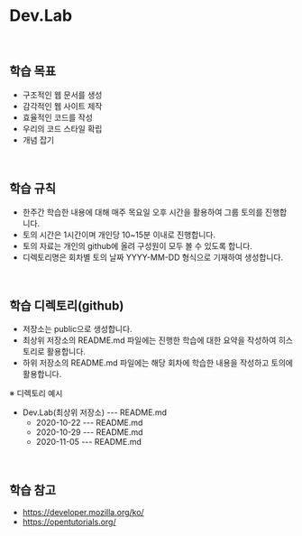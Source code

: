 <h1>Dev.Lab</h1>
<br>
<h2>학습 목표</h2>
<ul>
    <li>구조적인 웹 문서를 생성</li>
    <li>감각적인 웹 사이트 제작</li>
    <li>효율적인 코드를 작성</li>
    <li>우리의 코드 스타일 확립</li>
    <li>개념 잡기</li>
</ul>
<br>
<h2>학습 규칙</h2>
<ul>
    <li>한주간 학습한 내용에 대해 매주 목요일 오후 시간을 활용하여 그룹 토의를 진행합니다.</li>
    <li>토의 시간은 1시간이며 개인당 10~15분 이내로 진행합니다.</li>
    <li>토의 자료는 개인의 github에 올려 구성원이 모두 볼 수 있도록 합니다.</li>
    <li>디렉토리명은 회차별 토의 날짜 YYYY-MM-DD 형식으로 기재하여 생성합니다.</li>
</ul>
<br>
<h2>학습 디렉토리(github)</h2>
<ul>
    <li>저장소는 public으로 생성합니다.</li>
    <li>최상위 저장소의 README.md 파일에는 진행한 학습에 대한 요약을 작성하여 히스토리로 활용합니다.</li>
    <li>하위 저장소의 README.md 파일에는 해당 회차에 학습한 내용을 작성하고 토의에 활용합니다.</li>
</ul>
<p>※ 디렉토리 예시</p>
<ul>
    <li>
        Dev.Lab(최상위 저장소) --- README.md
        <ul>
            <li>2020-10-22 --- README.md</li>
            <li>2020-10-29 --- README.md</li>
            <li>2020-11-05 --- README.md</li>
        </ul>
    </li>
</ul>
<br>
<h2>학습 참고</h2>
<ul>
    <li><a href="https://developer.mozilla.org/ko/" target="_blank">https://developer.mozilla.org/ko/</a></li>
    <li><a href="https://opentutorials.org/" target="_blank">https://opentutorials.org/</a></li>
</ul>